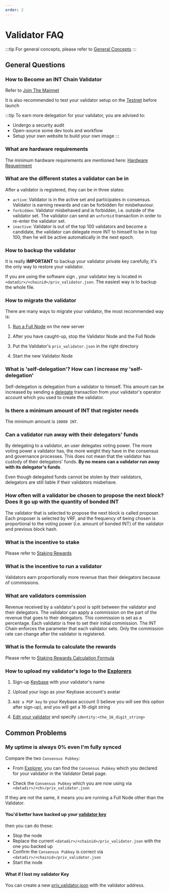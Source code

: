 ```yaml
---
order: 2
---
```


# Validator FAQ

:::tip
For general concepts, please refer to [General Concepts](1-general-concepts.md)
:::

## General Questions

### How to Become an INT Chain Validator

Refer to [Join The Mainnet](../getting-started/3-mainnet.md)

It is also recommended to test your validator setup on the [Testnet](../getting-started/4-testnet.md) before launch

:::tip
To earn more delegation for your validator, you are advised to:

- Undergo a security audit
- Open-source some dev tools and workflow
- Setup your own website to build your own image
:::

### What are hardware requirements

The minimum hardware requirements are mentioned here: [Hardware Requeirment](../using-intchain/1-intro.md#hardware-requeirment)

### What are the different states a validator can be in

After a validator is registered, they can be in three states:

- `active`: Validator is in the active set and participates in consensus. Validator is earning rewards and can be forbidden for misbehaviour.
- `forbidden`: Validator misbehaved and is forbidden, i.e. outside of the validator set. The validator can send an `unforbid` transaction in order to re-enter the validator set.
- `inactive`: Validator is out of the top 100 validators and become a candidate, the validator can delegate more INT to himself to be in top 100, then he will be active automatically in the next epoch.


### How to backup the validator

It is really **IMPORTANT** to backup your validator private key carefully, it's the only way to restore your validator.

If you are using the software sign , your validator key is located in `<datadir>/<chainid>/priv_validator.json`. The easiest way is to backup the whole file.


### How to migrate the validator

There are many ways to migrate your validator, the most recommended way is:

1. [Run a Full Node](../getting-started/3-mainnet.md#full-node) on the new server

2. After you have caught-up, stop the Validator Node and the Full Node

3. Put the Validator's `priv_validator.json` in the right directory

4. Start the new Validator Node

### What is 'self-delegation'? How can I increase my 'self-delegation'

Self-delegation is delegation from a validator to himself. This amount can be increased by sending a [delegate](../json-rpc/2-int.md#int_delegate) transaction from your validator's operator account which you used to create the validator.

### Is there a minimum amount of INT that register needs

The minimum amount is `10000 INT`.

### Can a validator run away with their delegators' funds

By delegating to a validator, an user delegates voting power. The more voting power a validator has, the more weight they have in the consensus and governance processes. This does not mean that the validator has custody of their delegators' funds. **By no means can a validator run away with its delegator's funds**.

Even though delegated funds cannot be stolen by their validators, delegators are still liable if their validators misbehave.

### How often will a validator be chosen to propose the next block? Does it go up with the quantity of bonded INT

The validator that is selected to propose the next block is called proposer. Each proposer is selected by VRF, and the frequency of being chosen is proportional to the voting power (i.e. amount of bonded INT) of the validator and previous block hash.

### What is the incentive to stake

Please refer to [Staking Rewards](1-general-concepts.md#staking-rewards)

### What is the incentive to run a validator

Validators earn proportionally more revenue than their delegators because of commissions.


### What are validators commission

Revenue received by a validator's pool is split between the validator and their delegators. The validator can apply a commission on the part of the revenue that goes to their delegators. This commission is set as a percentage. Each validator is free to set their initial commission. The INT Chain enforces the parameter that each validator sets. Only the commission rate can change after the validator is registered.

### What is the formula to calculate the rewards

Please refer to [Staking Rewards Calculation Formula](1-general-concepts.md#staking-rewards-calculation-formula)


### How to upload my validator's logo to the [Explorers](../getting-started/6-explorers.md)

1. Sign-up [Keybase](https://keybase.io/) with your validator's name

2. Upload your logo as your Keybase account's avatar

3. `Add a PGP key` to your Keybase account (I believe you will see this option after sign-up), and you will get a 16-digit string

4. [Edit your validator](../json-rpc/2-int.md#int_editvalidator) and specify `identity:<the_16_digit_string>`

## Common Problems

### My uptime is always 0% even I'm fully synced

Compare the two `Consensus Pubkey`:

- From [Explorer](http://titansexplorer.intchain.io/#/staking/validators), you can find the `Consensus Pubkey` which you declared for your validator in the Validator Detail page.

- Check the `Consensus Pubkey` which you are now using via `<datadir>/<ch>/priv_validator.json`

If they are not the same, it means you are running a Full Node other than the Validator.

#### You'd better have backed up your [validator key](#how-to-backup-the-validator)

then you can do these:

- Stop the node
- Replace the current `<datadir>/<chainid>/priv_validator.json` with the one you backed up
- Confirm the `Consensus Pubkey` is correct via `<datadir>/<chainid>/priv_validator.json`
- Start the node

#### What if I lost my validator Key

You can create a new [priv_validator.json](../getting-started/3-mainnet.md#create-bls-keys) with the validator address.

<!--
## Community Channel

- INT Validator Working Group: (Pending)
-->